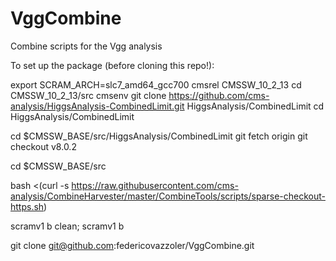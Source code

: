 # VggCombine
Combine scripts for the Vgg analysis

To set up the package (before cloning this repo!):

export SCRAM_ARCH=slc7_amd64_gcc700
cmsrel CMSSW_10_2_13
cd CMSSW_10_2_13/src
cmsenv
git clone https://github.com/cms-analysis/HiggsAnalysis-CombinedLimit.git HiggsAnalysis/CombinedLimit
cd HiggsAnalysis/CombinedLimit

cd $CMSSW_BASE/src/HiggsAnalysis/CombinedLimit
git fetch origin
git checkout v8.0.2

cd $CMSSW_BASE/src

bash <(curl -s https://raw.githubusercontent.com/cms-analysis/CombineHarvester/master/CombineTools/scripts/sparse-checkout-https.sh)

scramv1 b clean; scramv1 b

git clone git@github.com:federicovazzoler/VggCombine.git
